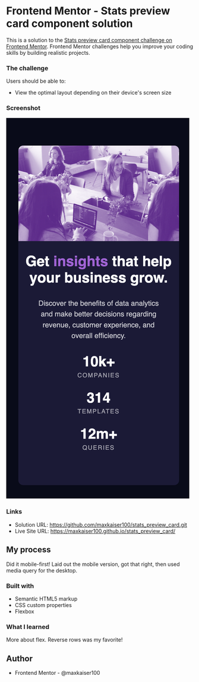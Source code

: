 # Frontend Mentor - Stats preview card component solution

This is a solution to the [Stats preview card component challenge on Frontend Mentor](https://www.frontendmentor.io/challenges/stats-preview-card-component-8JqbgoU62). Frontend Mentor challenges help you improve your coding skills by building realistic projects. 



### The challenge

Users should be able to:

- View the optimal layout depending on their device's screen size

### Screenshot

![](./images/mobile.png)

### Links

- Solution URL: https://github.com/maxkaiser100/stats_preview_card.git
- Live Site URL: https://maxkaiser100.github.io/stats_preview_card/

## My process

Did it mobile-first! Laid out the mobile version, got that right, then used media query for the desktop.

### Built with

- Semantic HTML5 markup
- CSS custom properties
- Flexbox

### What I learned

More about flex. Reverse rows was my favorite!


## Author


- Frontend Mentor - @maxkaiser100



